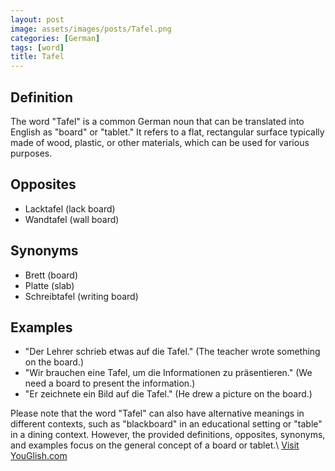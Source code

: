 ```yaml
---
layout: post
image: assets/images/posts/Tafel.png
categories: [German]
tags: [word]
title: Tafel
---
```


## Definition
The word "Tafel" is a common German noun that can be translated into English as "board" or "tablet." It refers to a flat, rectangular surface typically made of wood, plastic, or other materials, which can be used for various purposes.

## Opposites
- Lacktafel (lack board)
- Wandtafel (wall board)

## Synonyms
- Brett (board)
- Platte (slab)
- Schreibtafel (writing board)

## Examples
- "Der Lehrer schrieb etwas auf die Tafel." (The teacher wrote something on the board.)
- "Wir brauchen eine Tafel, um die Informationen zu präsentieren." (We need a board to present the information.)
- "Er zeichnete ein Bild auf die Tafel." (He drew a picture on the board.)

Please note that the word "Tafel" can also have alternative meanings in different contexts, such as "blackboard" in an educational setting or "table" in a dining context. However, the provided definitions, opposites, synonyms, and examples focus on the general concept of a board or tablet.\ <a id="yg-widget-0" class="youglish-widget" data-query="Tafel" data-lang="german" data-components="8412" data-auto-start="0" data-bkg-color="theme_light" data-title="How%20to%20pronounce%20Tafel%20in%20German"  rel="nofollow" href="https://youglish.com">Visit YouGlish.com</a><script async src="https://youglish.com/public/emb/widget.js" charset="utf-8"></script>